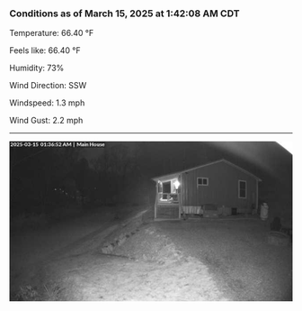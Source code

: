 ### Conditions as of March 15, 2025 at 1:42:08 AM CDT 

Temperature: 66.40 &deg;F

Feels like: 66.40 &deg;F

Humidity: 73%

Wind Direction: SSW

Windspeed: 1.3 mph

Wind Gust: 2.2 mph

---

<img src="./images/latest.jpeg"/>

